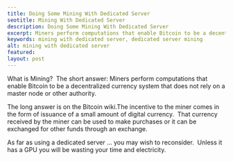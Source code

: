 ```yaml
---
title: Doing Some Mining With Dedicated Server
seotitle: Mining With Dedicated Server
description: Doing Some Mining With Dedicated Server
excerpt: Miners perform computations that enable Bitcoin to be a decentralized currency system.
keywords: mining with dedicated server, dedicated server mining
alt: mining with dedicated server
featured: 
layout: post
---
```


<p>What is Mining?  The short answer: Miners perform computations that enable Bitcoin to be a decentralized currency system that does not rely on a master node or other authority. <p>

<p>The long answer is on the Bitcoin wiki.The incentive to the miner comes in the form of issuance of a small amount of digital currency.  That currency received by the miner can be used to make purchases or it can be exchanged for other funds through an exchange.<p>

<p>As far as using a dedicated server … you may wish to reconsider.  Unless it has a GPU you will be wasting your time and electricity.<p>
